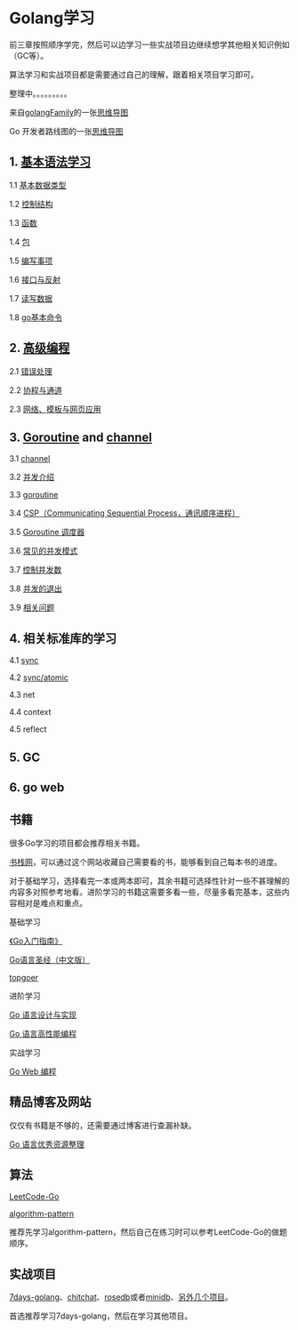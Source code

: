 # Golang学习

前三章按照顺序学完，然后可以边学习一些实战项目边继续想学其他相关知识例如（GC等）。

算法学习和实战项目都是需要通过自己的理解，跟着相关项目学习即可。

整理中。。。。。。。。。

来自[golangFamily](https://github.com/xiaobaiTech/golangFamily)的一张[思维导图](https://camo.githubusercontent.com/a036daa2ee9367a2145c0ac84550dc9c2f3b2cd63eb71b6b9361948c2fcaa97c/68747470733a2f2f63646e2e6a7364656c6976722e6e65742f67682f7869616f626169546563682f696d6167652f2545352539302538452545372541422541462545362538382539302545392539352542462545382542372541462545372542412542462e706e67)

Go 开发者路线图的一张[思维导图](https://github.com/Alikhll/golang-developer-roadmap/blob/master/i18n/zh-CN/golang-developer-roadmap-zh-CN.png)

## 1. [基本语法学习](https://github.com/Simin-hub/Golang-Learning-and-Interview/blob/main/Go/%E5%9F%BA%E7%A1%80/%E5%9F%BA%E6%9C%AC%E8%AF%AD%E6%B3%95.md)

1.1 [基本数据类型](https://github.com/Simin-hub/Golang-Learning-and-Interview/blob/main/Go/%E5%9F%BA%E7%A1%80/%E5%9F%BA%E6%9C%AC%E8%AF%AD%E6%B3%95.md#%E4%B8%80%E6%95%B0%E6%8D%AE%E7%B1%BB%E5%9E%8B)

1.2 [控制结构](https://github.com/Simin-hub/Golang-Learning-and-Interview/blob/main/Go/%E5%9F%BA%E7%A1%80/%E5%9F%BA%E6%9C%AC%E8%AF%AD%E6%B3%95.md#%E4%BA%8C%E6%8E%A7%E5%88%B6%E7%BB%93%E6%9E%84)

1.3 [函数](https://github.com/Simin-hub/Golang-Learning-and-Interview/blob/main/Go/%E5%9F%BA%E7%A1%80/%E5%9F%BA%E6%9C%AC%E8%AF%AD%E6%B3%95.md#%E4%B8%89%E5%87%BD%E6%95%B0)

1.4 [包](https://github.com/Simin-hub/Golang-Learning-and-Interview/blob/main/Go/%E5%9F%BA%E7%A1%80/%E5%9F%BA%E6%9C%AC%E8%AF%AD%E6%B3%95.md#%E5%9B%9B%E5%8C%85)

1.5 [编写事项](https://github.com/Simin-hub/Golang-Learning-and-Interview/blob/main/Go/%E5%9F%BA%E7%A1%80/%E5%9F%BA%E6%9C%AC%E8%AF%AD%E6%B3%95.md#%E4%BA%94%E7%BC%96%E5%86%99%E6%B3%A8%E6%84%8F%E4%BA%8B%E9%A1%B9)

1.6 [接口与反射](https://github.com/Simin-hub/Golang-Learning-and-Interview/blob/main/Go/%E5%9F%BA%E7%A1%80/%E5%9F%BA%E6%9C%AC%E8%AF%AD%E6%B3%95.md#%E5%85%AD%E6%8E%A5%E5%8F%A3%E4%B8%8E%E5%8F%8D%E5%B0%84)

1.7 [读写数据](https://github.com/Simin-hub/Golang-Learning-and-Interview/blob/main/Go/%E5%9F%BA%E7%A1%80/%E5%9F%BA%E6%9C%AC%E8%AF%AD%E6%B3%95.md#%E4%B8%83%E8%AF%BB%E5%86%99%E6%95%B0%E6%8D%AE)

1.8 [go基本命令](https://github.com/Simin-hub/Golang-Learning-and-Interview/blob/main/Go/%E5%9F%BA%E7%A1%80/go%E5%91%BD%E4%BB%A4.md)

## 2. [高级编程](https://github.com/Simin-hub/Golang-Learning-and-Interview/blob/main/Go/%E5%9F%BA%E7%A1%80/%E9%AB%98%E7%BA%A7%E7%BC%96%E7%A8%8B.md#%E9%AB%98%E7%BA%A7%E7%BC%96%E7%A8%8B)

2.1 [错误处理](https://github.com/Simin-hub/Golang-Learning-and-Interview/blob/main/Go/%E5%9F%BA%E7%A1%80/%E9%AB%98%E7%BA%A7%E7%BC%96%E7%A8%8B.md#%E4%B8%80%E9%94%99%E8%AF%AF%E5%A4%84%E7%90%86)

2.2 [协程与通道](https://github.com/Simin-hub/Golang-Learning-and-Interview/blob/main/Go/%E5%9F%BA%E7%A1%80/%E9%AB%98%E7%BA%A7%E7%BC%96%E7%A8%8B.md#%E4%BA%8C%E5%8D%8F%E7%A8%8B%E5%92%8C%E9%80%9A%E9%81%93)

2.3 [网络、模板与网页应用](https://github.com/Simin-hub/Golang-Learning-and-Interview/blob/main/Go/%E5%9F%BA%E7%A1%80/%E9%AB%98%E7%BA%A7%E7%BC%96%E7%A8%8B.md#%E4%B8%89%E7%BD%91%E7%BB%9C%E6%A8%A1%E6%9D%BF%E4%B8%8E%E7%BD%91%E9%A1%B5%E5%BA%94%E7%94%A8)

## 3. [Goroutine](https://github.com/Simin-hub/Golang-Learning-and-Interview/blob/main/Go/%E8%BF%9B%E9%98%B6/goroutine.md) and [channel](https://github.com/Simin-hub/Golang-Learning-and-Interview/blob/main/Go/%E5%9F%BA%E7%A1%80/channel.md)

3.1 [channel](https://github.com/Simin-hub/Golang-Learning-and-Interview/blob/main/Go/%E5%9F%BA%E7%A1%80/channel.md)

3.2 [并发介绍](https://github.com/Simin-hub/Golang-Learning-and-Interview/blob/main/Go/%E8%BF%9B%E9%98%B6/goroutine.md#%E5%B9%B6%E5%8F%91%E4%BB%8B%E7%BB%8D)

3.3 [goroutine](https://github.com/Simin-hub/Golang-Learning-and-Interview/blob/main/Go/%E8%BF%9B%E9%98%B6/goroutine.md#goroutine-1)

3.4 [CSP（Communicating Sequential Process，通讯顺序进程）](https://github.com/Simin-hub/Golang-Learning-and-Interview/blob/main/Go/%E8%BF%9B%E9%98%B6/goroutine.md#csp)

3.5 [Goroutine 调度器](https://github.com/Simin-hub/Golang-Learning-and-Interview/blob/main/Go/%E8%BF%9B%E9%98%B6/goroutine.md#goroutine-%E8%B0%83%E5%BA%A6%E5%99%A8)

3.6 [常见的并发模式](https://github.com/Simin-hub/Golang-Learning-and-Interview/blob/main/Go/%E8%BF%9B%E9%98%B6/goroutine.md#%E5%B8%B8%E8%A7%81%E7%9A%84%E5%B9%B6%E5%8F%91%E6%A8%A1%E5%BC%8F)

3.7 [控制并发数](https://github.com/Simin-hub/Golang-Learning-and-Interview/blob/main/Go/%E8%BF%9B%E9%98%B6/goroutine.md#%E6%8E%A7%E5%88%B6%E5%B9%B6%E5%8F%91%E6%95%B0)

3.8 [并发的退出](https://github.com/Simin-hub/Golang-Learning-and-Interview/blob/main/Go/%E8%BF%9B%E9%98%B6/goroutine.md#%E5%B9%B6%E5%8F%91%E7%9A%84%E5%AE%89%E5%85%A8%E9%80%80%E5%87%BA)

3.9 [相关问题](https://github.com/Simin-hub/Golang-Learning-and-Interview/blob/main/Go/%E8%BF%9B%E9%98%B6/goroutine.md)

## 4. 相关标准库的学习

4.1 [sync](https://github.com/Simin-hub/Golang-Learning-and-Interview/blob/main/Go/标准库/sync.md)

4.2 [sync/atomic](https://github.com/Simin-hub/Golang-Learning-and-Interview/blob/main/Go/标准库/atomic.md)

4.3 net

4.4 context

4.5 reflect



## 5. GC



## 6. go web



## 书籍

很多Go学习的项目都会推荐相关书籍。

[书栈网](https://www.bookstack.cn/)，可以通过这个网站收藏自己需要看的书，能够看到自己每本书的进度。

对于基础学习，选择看完一本或两本即可，其余书籍可选择性针对一些不甚理解的内容多对照参考地看。进阶学习的书籍这需要多看一些，尽量多看完基本，这些内容相对是难点和重点。

基础学习

[《Go入门指南》](https://github.com/unknwon/the-way-to-go_ZH_CN)

[Go语言圣经（中文版）](https://books.studygolang.com/gopl-zh/)

[topgoer](https://www.topgoer.com/)

进阶学习

[Go 语言设计与实现](https://draveness.me/golang/#go-语言设计与实现)

[Go 语言高性能编程](https://geektutu.com/post/high-performance-go.html)

实战学习

[Go Web 编程](https://learnku.com/docs/build-web-application-with-golang)

## 精品博客及网站

仅仅有书籍是不够的，还需要通过博客进行查漏补缺。

[Go 语言优秀资源整理](https://github.com/shockerli/go-awesome)



## 算法

[LeetCode-Go](https://github.com/halfrost/LeetCode-Go)

[algorithm-pattern](https://github.com/greyireland/algorithm-pattern)

推荐先学习algorithm-pattern，然后自己在练习时可以参考LeetCode-Go的做题顺序。

## 实战项目

[7days-golang](https://github.com/geektutu/7days-golang)、[chitchat](https://github.com/nonfu/chitchat)、[rosedb](https://github.com/flower-corp/rosedb)或者[minidb](https://github.com/flower-corp/minidb)、[另外几个项目](https://juejin.cn/post/7038967716459315208)。

首选推荐学习7days-golang，然后在学习其他项目。